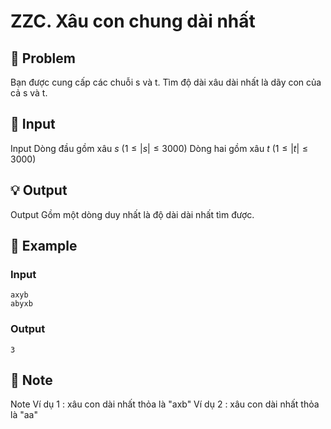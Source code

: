 # ZZC. Xâu con chung dài nhất

## 📖 Problem

Bạn được cung cấp các chuỗi s và t. Tìm độ dài xâu dài nhất là dãy con của cả s và t.


## 🧩 Input

Input
Dòng đầu gồm xâu
$s$
$(1 ≤ |s| ≤ 3000)$
Dòng hai gồm xâu
$t$
$(1 ≤ |t| ≤ 3000)$


## 💡 Output

Output
Gồm một dòng duy nhất là độ dài dài nhất tìm được.


## 🧠 Example

### Input

```text
axyb
abyxb
```

### Output

```text
3
```



## 📝 Note

Note
Ví dụ
$1$
: xâu con dài nhất thỏa là "axb"
Ví dụ
$2$
: xâu con dài nhất thỏa là "aa"

